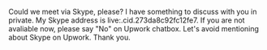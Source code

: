 Could we meet via Skype, please? I have something to discuss with you in private. My Skype address is live:.cid.273da8c92fc12fe7. If you are not avaliable now, please say "No" on Upwork chatbox. Let's avoid mentioning about Skype on Upwork. Thank you.

